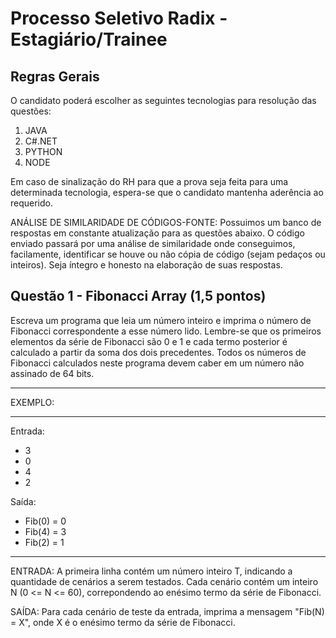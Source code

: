 # Processo Seletivo Radix - Estagiário/Trainee

## Regras Gerais

O candidato poderá escolher as seguintes tecnologias para resolução das questões:
1. JAVA
2. C#.NET
3. PYTHON
4. NODE

Em caso de sinalização do RH para que a prova seja feita para uma determinada tecnologia, espera-se que o candidato mantenha aderência ao requerido.


ANÁLISE DE SIMILARIDADE DE CÓDIGOS-FONTE:
Possuimos um banco de respostas em constante atualização para as questões abaixo. O código enviado passará por uma análise de similaridade onde conseguimos, facilamente, identificar se houve ou não cópia de código (sejam pedaços ou inteiros). Seja íntegro e honesto na elaboração de suas respostas.
  
## Questão 1 - Fibonacci Array (1,5 pontos)

Escreva um programa que leia um número inteiro e imprima o número de Fibonacci correspondente a esse número lido. Lembre-se que os primeiros elementos da série de Fibonacci são 0 e 1 e cada termo posterior é calculado a partir da soma dos dois precedentes. Todos os números de Fibonacci calculados neste programa devem caber em um número não assinado de 64 bits.

**********
EXEMPLO:
**********

Entrada: 
- 3
- 0
- 4
- 2

Saída:
- Fib(0) = 0
- Fib(4) = 3
- Fib(2) = 1

**********

ENTRADA: A primeira linha contém um número inteiro T, indicando a quantidade de cenários a serem testados. Cada cenário contém um inteiro N (0 <= N <= 60), correpondendo ao enésimo termo da série de Fibonacci.

SAÍDA: Para cada cenário de teste da entrada, imprima a mensagem "Fib(N) = X", onde X é o enésimo termo da série de Fibonacci.
